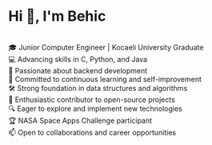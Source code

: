 <h1>Hi 👋, I'm Behic</h1>
<br>
🎓 Junior Computer Engineer | Kocaeli University Graduate
<br>
💻 Advancing skills in C, Python, and Java
<br>
🚀 Passionate about backend development
<br>
🌱 Committed to continuous learning and self-improvement
<br>
🛠️ Strong foundation in data structures and algorithms
<br>
🤝 Enthusiastic contributor to open-source projects
<br>
🔍 Eager to explore and implement new technologies
<br>
🏆 NASA Space Apps Challenge participant
<br>
📫 Open to collaborations and career opportunities
<br>

